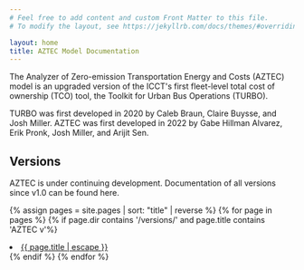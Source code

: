 ```yaml
---
# Feel free to add content and custom Front Matter to this file.
# To modify the layout, see https://jekyllrb.com/docs/themes/#overriding-theme-defaults

layout: home
title: AZTEC Model Documentation
---
```


The Analyzer of Zero-emission Transportation Energy and Costs (AZTEC) model is an upgraded version of
the ICCT's first fleet-level total cost of ownership (TCO) tool, the Toolkit for Urban Bus Operations (TURBO).

TURBO was first developed in 2020 by Caleb Braun, Claire Buysse, and Josh Miller. 
AZTEC was first developed in 2022 by Gabe Hillman Alvarez, Erik Pronk, Josh Miller, and Arijit Sen.

## Versions

AZTEC is under continuing development. Documentation of all versions since v1.0 can be found here.

{% assign pages = site.pages | sort: "title" | reverse %}
{% for page in pages %}
{% if page.dir contains '/versions/' and page.title contains 'AZTEC v'%}
<li><a class="page-link" href="{{ page.url | relative_url }}">{{ page.title | escape }}</a></li>
{% endif %}
{% endfor %}
